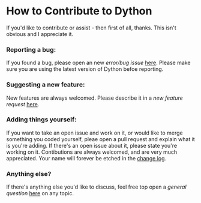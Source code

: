 # How to Contribute to Dython
If you'd like to contribute or assist - then first of all, thanks. This isn't obvious and I appreciate it.

### Reporting a bug:
If you found a bug, please open an new _error/bug issue_ [here](https://github.com/shakedzy/dython/issues/new/choose). 
Please make sure you are using the latest version of Dython befoe reporting.

### Suggesting a new feature:
New features are always welcomed. Please describe it in a _new feature request_ [here](https://github.com/shakedzy/dython/issues/new/choose). 

### Adding things yourself:
If you want to take an open issue and work on it, or would like to merge something you coded yourself, pleae open a pull request and explain what it is you're adding. If there's an open issue about it, please state you're working on it. Contibutions are always welcomed, and are very much appreciated. Your name will forever be etched in the [change log](CHANGELOG.md).

### Anything else?
If there's anything else you'd like to discuss, feel free top open a _general question_ [here](https://github.com/shakedzy/dython/issues/new/choose) on any topic.
